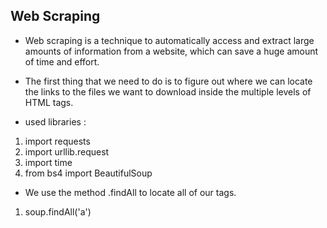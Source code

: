 ## Web Scraping

- Web scraping is a technique to automatically access and extract large amounts of information from a website, which can save a huge amount of time and effort.

- The first thing that we need to do is to figure out where we can locate the links to the files we want to download inside the multiple levels of HTML tags.

- used libraries :

1. import requests
2. import urllib.request
3. import time
4. from bs4 import BeautifulSoup

- We use the method .findAll to locate all of our <a> tags.

1. soup.findAll('a')
